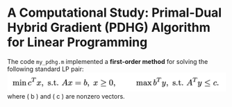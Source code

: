 # A Computational Study: Primal-Dual Hybrid Gradient (PDHG) Algorithm for Linear Programming

The code `my_pdhg.m` implemented a **first-order method** for solving the following standard LP pair:
![](img/prob.jpg)
where \( b \) and \( c \) are nonzero vectors.

